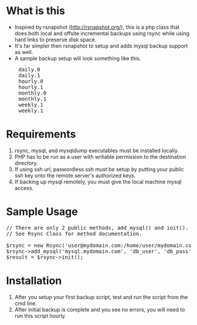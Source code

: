 What is this
===============================================
- Inspired by rsnapshot (http://rsnapshot.org/), this is a php class that does both local and offsite incremental backups using rsync while using hard links to preserve disk space.
- It's far simpler then rsnapshot to setup and adds mysql backup support as well.
- A sample backup setup will look something like this. 
<pre>
	daily.0
	daily.1
	hourly.0
	hourly.1
	monthly.0
	monthly.1
	weekly.1
	weekly.1
</pre>

Requirements
===============================================
1.  rsync, mysql, and mysqldump executables must be installed locally.
2.  PHP has to be run as a user with writable permission to the destination directory.
3.  If using ssh url, paswordless ssh must be setup by putting your public ssh key onto the remote server's authorized keys.
4.  If backing up mysql remotely, you must give the local machine mysql access.

Sample Usage
===============================================

<pre>
// There are only 2 public methods, add_mysql() and init().
// See Rsync Class for method documentation.

$rsync = new Rsync('user@mydomain.com:/home/user/mydomain.com', '/home/dave/backups');
$rsync->add_mysql('mysql.mydomain.com', 'db_user', 'db_pass');
$result = $rsync->init();
</pre>

Installation
===============================================
1.  After you setup your first backup script, test and run the script from the cmd line.
2.  After initial backup is complete and you see no errors, you will need to run this script hourly.